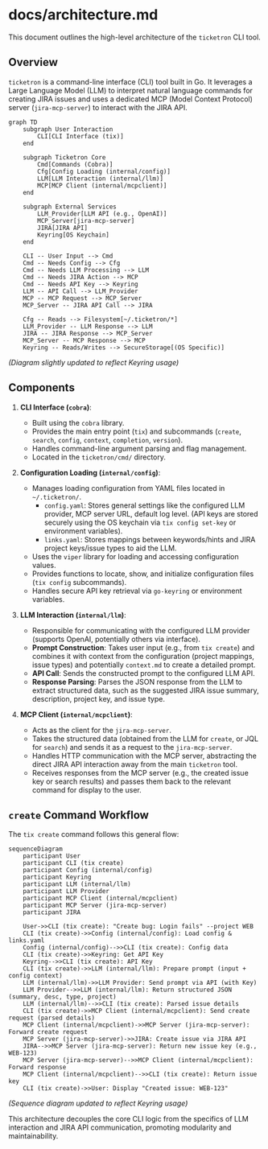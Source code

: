 # docs/architecture.md

This document outlines the high-level architecture of the `ticketron` CLI tool.

## Overview

`ticketron` is a command-line interface (CLI) tool built in Go. It leverages a Large Language Model (LLM) to interpret natural language commands for creating JIRA issues and uses a dedicated MCP (Model Context Protocol) server (`jira-mcp-server`) to interact with the JIRA API.

```mermaid
graph TD
    subgraph User Interaction
        CLI[CLI Interface (tix)]
    end

    subgraph Ticketron Core
        Cmd[Commands (Cobra)]
        Cfg[Config Loading (internal/config)]
        LLM[LLM Interaction (internal/llm)]
        MCP[MCP Client (internal/mcpclient)]
    end

    subgraph External Services
        LLM_Provider[LLM API (e.g., OpenAI)]
        MCP_Server[jira-mcp-server]
        JIRA[JIRA API]
        Keyring[OS Keychain]
    end

    CLI -- User Input --> Cmd
    Cmd -- Needs Config --> Cfg
    Cmd -- Needs LLM Processing --> LLM
    Cmd -- Needs JIRA Action --> MCP
    Cmd -- Needs API Key --> Keyring
    LLM -- API Call --> LLM_Provider
    MCP -- MCP Request --> MCP_Server
    MCP_Server -- JIRA API Call --> JIRA

    Cfg -- Reads --> Filesystem[~/.ticketron/*]
    LLM_Provider -- LLM Response --> LLM
    JIRA -- JIRA Response --> MCP_Server
    MCP_Server -- MCP Response --> MCP
    Keyring -- Reads/Writes --> SecureStorage[(OS Specific)]
```
*(Diagram slightly updated to reflect Keyring usage)*

## Components

1.  **CLI Interface (`cobra`)**:
    *   Built using the `cobra` library.
    *   Provides the main entry point (`tix`) and subcommands (`create`, `search`, `config`, `context`, `completion`, `version`).
    *   Handles command-line argument parsing and flag management.
    *   Located in the `ticketron/cmd/` directory.

2.  **Configuration Loading (`internal/config`)**:
    *   Manages loading configuration from YAML files located in `~/.ticketron/`.
        *   `config.yaml`: Stores general settings like the configured LLM provider, MCP server URL, default log level. (API keys are stored securely using the OS keychain via `tix config set-key` or environment variables).
        *   `links.yaml`: Stores mappings between keywords/hints and JIRA project keys/issue types to aid the LLM.
    *   Uses the `viper` library for loading and accessing configuration values.
    *   Provides functions to locate, show, and initialize configuration files (`tix config` subcommands).
    *   Handles secure API key retrieval via `go-keyring` or environment variables.

3.  **LLM Interaction (`internal/llm`)**:
    *   Responsible for communicating with the configured LLM provider (supports OpenAI, potentially others via interface).
    *   **Prompt Construction**: Takes user input (e.g., from `tix create`) and combines it with context from the configuration (project mappings, issue types) and potentially `context.md` to create a detailed prompt.
    *   **API Call**: Sends the constructed prompt to the configured LLM API.
    *   **Response Parsing**: Parses the JSON response from the LLM to extract structured data, such as the suggested JIRA issue summary, description, project key, and issue type.

4.  **MCP Client (`internal/mcpclient`)**:
    *   Acts as the client for the `jira-mcp-server`.
    *   Takes the structured data (obtained from the LLM for `create`, or JQL for `search`) and sends it as a request to the `jira-mcp-server`.
    *   Handles HTTP communication with the MCP server, abstracting the direct JIRA API interaction away from the main `ticketron` tool.
    *   Receives responses from the MCP server (e.g., the created issue key or search results) and passes them back to the relevant command for display to the user.

## `create` Command Workflow

The `tix create` command follows this general flow:

```mermaid
sequenceDiagram
    participant User
    participant CLI (tix create)
    participant Config (internal/config)
    participant Keyring
    participant LLM (internal/llm)
    participant LLM Provider
    participant MCP Client (internal/mcpclient)
    participant MCP Server (jira-mcp-server)
    participant JIRA

    User->>CLI (tix create): "Create bug: Login fails" --project WEB
    CLI (tix create)->>Config (internal/config): Load config & links.yaml
    Config (internal/config)-->>CLI (tix create): Config data
    CLI (tix create)->>Keyring: Get API Key
    Keyring-->>CLI (tix create): API Key
    CLI (tix create)->>LLM (internal/llm): Prepare prompt (input + config context)
    LLM (internal/llm)->>LLM Provider: Send prompt via API (with Key)
    LLM Provider-->>LLM (internal/llm): Return structured JSON (summary, desc, type, project)
    LLM (internal/llm)-->>CLI (tix create): Parsed issue details
    CLI (tix create)->>MCP Client (internal/mcpclient): Send create request (parsed details)
    MCP Client (internal/mcpclient)->>MCP Server (jira-mcp-server): Forward create request
    MCP Server (jira-mcp-server)->>JIRA: Create issue via JIRA API
    JIRA-->>MCP Server (jira-mcp-server): Return new issue key (e.g., WEB-123)
    MCP Server (jira-mcp-server)-->>MCP Client (internal/mcpclient): Forward response
    MCP Client (internal/mcpclient)-->>CLI (tix create): Return issue key
    CLI (tix create)->>User: Display "Created issue: WEB-123"
```
*(Sequence diagram updated to reflect Keyring usage)*

This architecture decouples the core CLI logic from the specifics of LLM interaction and JIRA API communication, promoting modularity and maintainability.